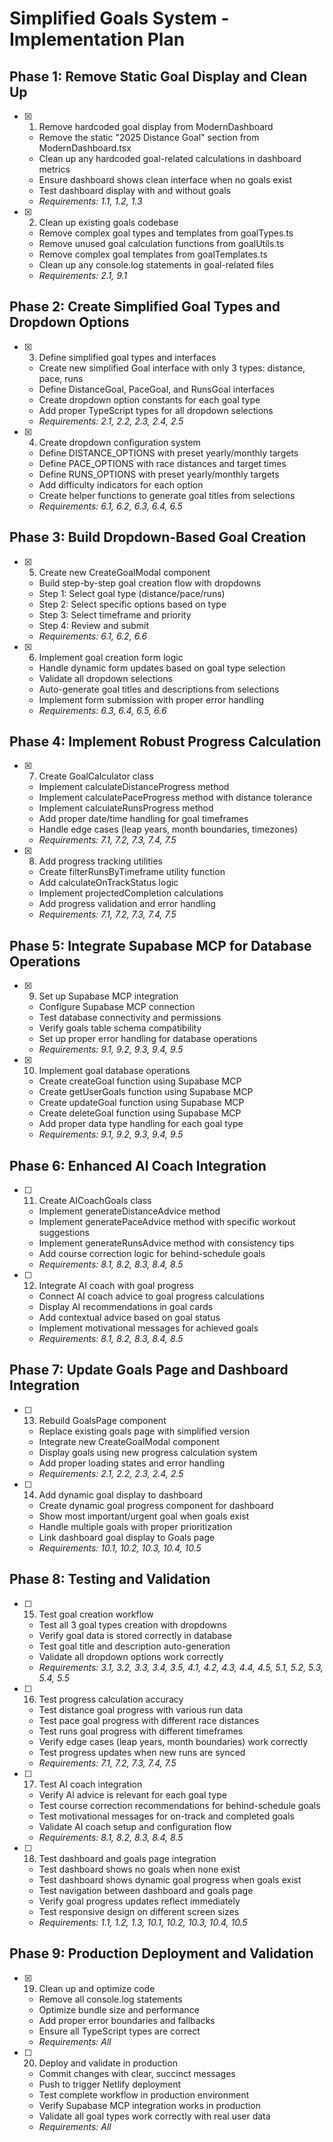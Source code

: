 # Simplified Goals System - Implementation Plan

## Phase 1: Remove Static Goal Display and Clean Up

- [x] 1. Remove hardcoded goal display from ModernDashboard
  - Remove the static "2025 Distance Goal" section from ModernDashboard.tsx
  - Clean up any hardcoded goal-related calculations in dashboard metrics
  - Ensure dashboard shows clean interface when no goals exist
  - Test dashboard display with and without goals
  - _Requirements: 1.1, 1.2, 1.3_

- [x] 2. Clean up existing goals codebase
  - Remove complex goal types and templates from goalTypes.ts
  - Remove unused goal calculation functions from goalUtils.ts
  - Remove complex goal templates from goalTemplates.ts
  - Clean up any console.log statements in goal-related files
  - _Requirements: 2.1, 9.1_

## Phase 2: Create Simplified Goal Types and Dropdown Options

- [x] 3. Define simplified goal types and interfaces
  - Create new simplified Goal interface with only 3 types: distance, pace, runs
  - Define DistanceGoal, PaceGoal, and RunsGoal interfaces
  - Create dropdown option constants for each goal type
  - Add proper TypeScript types for all dropdown selections
  - _Requirements: 2.1, 2.2, 2.3, 2.4, 2.5_

- [x] 4. Create dropdown configuration system
  - Define DISTANCE_OPTIONS with preset yearly/monthly targets
  - Define PACE_OPTIONS with race distances and target times
  - Define RUNS_OPTIONS with preset yearly/monthly targets
  - Add difficulty indicators for each option
  - Create helper functions to generate goal titles from selections
  - _Requirements: 6.1, 6.2, 6.3, 6.4, 6.5_

## Phase 3: Build Dropdown-Based Goal Creation

- [x] 5. Create new CreateGoalModal component
  - Build step-by-step goal creation flow with dropdowns
  - Step 1: Select goal type (distance/pace/runs)
  - Step 2: Select specific options based on type
  - Step 3: Select timeframe and priority
  - Step 4: Review and submit
  - _Requirements: 6.1, 6.2, 6.6_

- [x] 6. Implement goal creation form logic
  - Handle dynamic form updates based on goal type selection
  - Validate all dropdown selections
  - Auto-generate goal titles and descriptions from selections
  - Implement form submission with proper error handling
  - _Requirements: 6.3, 6.4, 6.5, 6.6_

## Phase 4: Implement Robust Progress Calculation

- [x] 7. Create GoalCalculator class
  - Implement calculateDistanceProgress method
  - Implement calculatePaceProgress method with distance tolerance
  - Implement calculateRunsProgress method
  - Add proper date/time handling for goal timeframes
  - Handle edge cases (leap years, month boundaries, timezones)
  - _Requirements: 7.1, 7.2, 7.3, 7.4, 7.5_

- [x] 8. Add progress tracking utilities
  - Create filterRunsByTimeframe utility function
  - Add calculateOnTrackStatus logic
  - Implement projectedCompletion calculations
  - Add progress validation and error handling
  - _Requirements: 7.1, 7.2, 7.3, 7.4, 7.5_

## Phase 5: Integrate Supabase MCP for Database Operations

- [x] 9. Set up Supabase MCP integration
  - Configure Supabase MCP connection
  - Test database connectivity and permissions
  - Verify goals table schema compatibility
  - Set up proper error handling for database operations
  - _Requirements: 9.1, 9.2, 9.3, 9.4, 9.5_

- [x] 10. Implement goal database operations
  - Create createGoal function using Supabase MCP
  - Create getUserGoals function using Supabase MCP
  - Create updateGoal function using Supabase MCP
  - Create deleteGoal function using Supabase MCP
  - Add proper data type handling for each goal type
  - _Requirements: 9.1, 9.2, 9.3, 9.4, 9.5_

## Phase 6: Enhanced AI Coach Integration

- [ ] 11. Create AICoachGoals class
  - Implement generateDistanceAdvice method
  - Implement generatePaceAdvice method with specific workout suggestions
  - Implement generateRunsAdvice method with consistency tips
  - Add course correction logic for behind-schedule goals
  - _Requirements: 8.1, 8.2, 8.3, 8.4, 8.5_

- [ ] 12. Integrate AI coach with goal progress
  - Connect AI coach advice to goal progress calculations
  - Display AI recommendations in goal cards
  - Add contextual advice based on goal status
  - Implement motivational messages for achieved goals
  - _Requirements: 8.1, 8.2, 8.3, 8.4, 8.5_

## Phase 7: Update Goals Page and Dashboard Integration

- [ ] 13. Rebuild GoalsPage component
  - Replace existing goals page with simplified version
  - Integrate new CreateGoalModal component
  - Display goals using new progress calculation system
  - Add proper loading states and error handling
  - _Requirements: 2.1, 2.2, 2.3, 2.4, 2.5_

- [ ] 14. Add dynamic goal display to dashboard
  - Create dynamic goal progress component for dashboard
  - Show most important/urgent goal when goals exist
  - Handle multiple goals with proper prioritization
  - Link dashboard goal display to Goals page
  - _Requirements: 10.1, 10.2, 10.3, 10.4, 10.5_

## Phase 8: Testing and Validation

- [ ] 15. Test goal creation workflow
  - Test all 3 goal types creation with dropdowns
  - Verify goal data is stored correctly in database
  - Test goal title and description auto-generation
  - Validate all dropdown options work correctly
  - _Requirements: 3.1, 3.2, 3.3, 3.4, 3.5, 4.1, 4.2, 4.3, 4.4, 4.5, 5.1, 5.2, 5.3, 5.4, 5.5_

- [ ] 16. Test progress calculation accuracy
  - Test distance goal progress with various run data
  - Test pace goal progress with different race distances
  - Test runs goal progress with different timeframes
  - Verify edge cases (leap years, month boundaries) work correctly
  - Test progress updates when new runs are synced
  - _Requirements: 7.1, 7.2, 7.3, 7.4, 7.5_

- [ ] 17. Test AI coach integration
  - Verify AI advice is relevant for each goal type
  - Test course correction recommendations for behind-schedule goals
  - Test motivational messages for on-track and completed goals
  - Validate AI coach setup and configuration flow
  - _Requirements: 8.1, 8.2, 8.3, 8.4, 8.5_

- [ ] 18. Test dashboard and goals page integration
  - Test dashboard shows no goals when none exist
  - Test dashboard shows dynamic goal progress when goals exist
  - Test navigation between dashboard and goals page
  - Verify goal progress updates reflect immediately
  - Test responsive design on different screen sizes
  - _Requirements: 1.1, 1.2, 1.3, 10.1, 10.2, 10.3, 10.4, 10.5_

## Phase 9: Production Deployment and Validation

- [x] 19. Clean up and optimize code
  - Remove all console.log statements
  - Optimize bundle size and performance
  - Add proper error boundaries and fallbacks
  - Ensure all TypeScript types are correct
  - _Requirements: All_

- [ ] 20. Deploy and validate in production
  - Commit changes with clear, succinct messages
  - Push to trigger Netlify deployment
  - Test complete workflow in production environment
  - Verify Supabase MCP integration works in production
  - Validate all goal types work correctly with real user data
  - _Requirements: All_